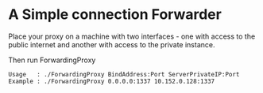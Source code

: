 # A Simple connection Forwarder

Place your proxy on a machine with two interfaces - one with access to the public internet and another with access to the private instance.

Then run ForwardingProxy

```
Usage   : ./ForwardingProxy BindAddress:Port ServerPrivateIP:Port
Example : ./ForwardingProxy 0.0.0.0:1337 10.152.0.128:1337
```